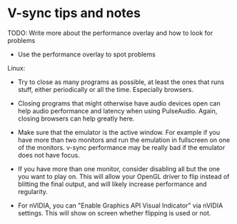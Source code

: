 # V-sync tips and notes

TODO: Write more about the performance overlay and how to look for problems

- Use the performance overlay to spot problems

Linux:

- Try to close as many programs as possible, at least the ones that runs
  stuff, either periodically or all the time. Especially browsers.

- Closing programs that might otherwise have audio devices open can help
  audio performance and latency when using PulseAudio. Again, closing
  browsers can help greatly here.

- Make sure that the emulator is the active window. For example if you have
  more than two monitors and run the emulation in fullscreen on one of the
  monitors. v-sync performance may be really bad if the emulator does not
  have focus.

- If you have more than one monitor, consider disabling all but the one you
  want to play on. This will allow your OpenGL driver to flip instead of
  blitting the final output, and will likely increase performance and
  regularity.

- For nVIDIA, you can "Enable Graphics API Visual Indicator" via nVIDIA
  settings. This will show on screen whether flipping is used or not.

